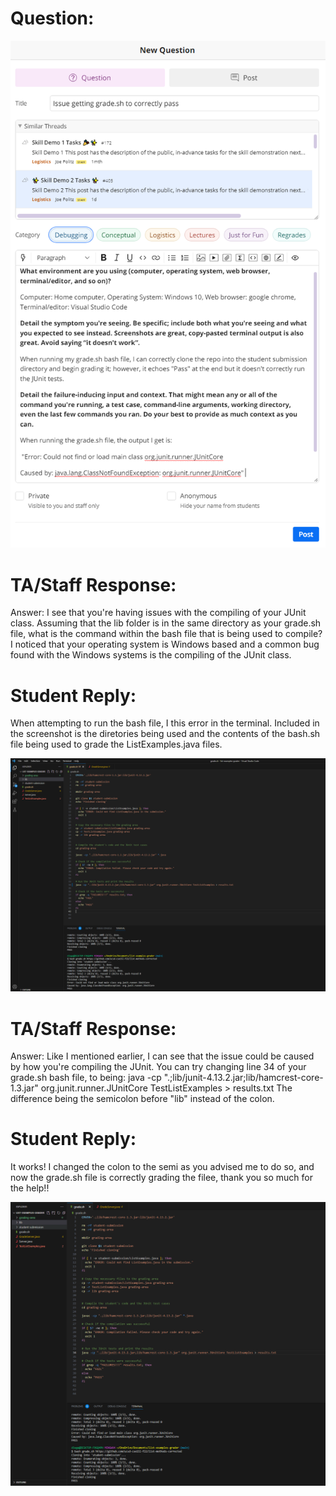 Question:
=========

![Image](question.PNG)

TA/Staff Response:
==================

Answer: I see that you're having issues with the compiling of your JUnit class. Assuming that the lib folder is in the same directory as your grade.sh file, 
what is the command within the bash file that is being used to compile? I noticed that your operating system is Windows based and a common bug found with the 
Windows systems is the compiling of the JUnit class. 

Student Reply:
==============

When attempting to run the bash file, I this error in the terminal. Included in the screenshot is the diretories being used and the contents of the bash.sh file being used to grade the ListExamples.java files.

![Image](studentissue.PNG)

TA/Staff Response:
==================
Answer: Like I mentioned earlier, I can see that the issue could be caused by how you're compiling the JUnit. You can try changing line 34 of your grade.sh bash file, to being:
java -cp ".;lib/junit-4.13.2.jar;lib/hamcrest-core-1.3.jar" org.junit.runner.JUnitCore TestListExamples > results.txt
The difference being the semicolon before "lib" instead of the colon. 

Student Reply:
==============

It works! I changed the colon to the semi as you advised me to do so, and now the grade.sh file is correctly grading the filee, thank you so much for the help!!

![Image](fix.PNG)

